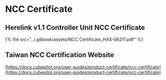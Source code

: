 # NCC Certificate

## Herelink v1.1 Controller Unit NCC Certificate

{% file src="../.gitbook/assets/NCC Certificate_HX4-06211.pdf" %}

## Taiwan NCC Certification Website

[https://docs.cubepilot.org/user-guides/product-certificate/ncc-certificate](https://docs.cubepilot.org/user-guides/product-certificate/ncc-certificate)
